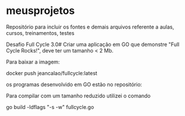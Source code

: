 # meusprojetos
Repositório para incluir os fontes e demais arquivos referente a aulas, cursos, treinamentos, testes

Desafio Full Cycle 3.0#
Criar uma aplicação em GO que demonstre "Full Cycle Rocks!", deve ter um tamanho < 2 Mb.

Para baixar a imagem:

docker push jeancalao/fullcycle:latest

os programas desenvolvido em GO estão no repositório:

Para compilar com um tamanho reduzido utilizei o comando

go build -ldflags "-s -w" fullcycle.go
